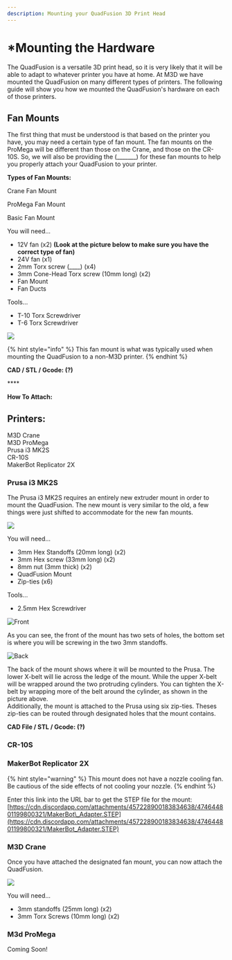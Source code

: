 ```yaml
---
description: Mounting your QuadFusion 3D Print Head
---
```


# \*Mounting the Hardware

The QuadFusion is a versatile 3D print head, so it is very likely that it will be able to adapt to whatever printer you have at home. At M3D we have mounted the QuadFusion on many different types of printers. The following guide will show you how we mounted the QuadFusion's hardware on each of those printers. 

## Fan Mounts

The first thing that must be understood is that based on the printer you have, you may need a certain type of fan mount. The fan mounts on the ProMega will be different than those on the Crane, and those on the CR-10S. So, we will also be providing the \(\_\_\_\_\_\_\_\) for these fan mounts to help you properly attach your QuadFusion to your printer.

**Types of Fan Mounts:**

Crane Fan Mount



ProMega Fan Mount



Basic Fan Mount

You will need...  
- 12V fan \(x2\) **\(Look at the picture below to make sure you have the correct type of fan\)**  
- 24V fan \(x1\)  
- 2mm Torx screw \(\_\_\_\_\) \(x4\)  
- 3mm Cone-Head Torx screw \(10mm long\) \(x2\)  
- Fan Mount  
- Fan Ducts 

Tools...  
- T-10 Torx Screwdriver  
- T-6 Torx Screwdriver

![](../.gitbook/assets/image%20%2832%29.png)

{% hint style="info" %}
This fan mount is what was typically used when mounting the QuadFusion to a non-M3D printer. 
{% endhint %}

**CAD / STL / Gcode: \(?\)**

\*\*\*\*

**How To Attach:**

## Printers:

M3D Crane  
M3D ProMega  
Prusa i3 MK2S  
CR-10S  
MakerBot Replicator 2X



### Prusa i3 MK2S

The Prusa i3 MK2S requires an entirely new extruder mount in order to mount the QuadFusion. The new mount is very similar to the old, a few things were just shifted to accommodate for the new fan mounts.

![](../.gitbook/assets/img_1390.jpg)

You will need...  
- 3mm Hex Standoffs \(20mm long\) \(x2\)  
- 3mm Hex screw \(33mm long\) \(x2\)  
- 8mm nut \(3mm thick\) \(x2\)  
- QuadFusion Mount  
- Zip-ties \(x6\)

Tools...  
- 2.5mm Hex Screwdriver

![Front](../.gitbook/assets/image%20%2849%29.png)

As you can see, the front of the mount has two sets of holes, the bottom set is where you will be screwing in the two 3mm standoffs.

![Back](../.gitbook/assets/image%20%2819%29.png)

The back of the mount shows where it will be mounted to the Prusa. The lower X-belt will lie across the ledge of the mount. While the upper X-belt will be wrapped around the two protruding cylinders. You can tighten the X-belt by wrapping more of the belt around the cylinder, as shown in the picture above.   
Additionally, the mount is attached to the Prusa using six zip-ties. Theses zip-ties can be routed through designated holes that the mount contains. 

**CAD File / STL / Gcode: \(?\)**



### CR-10S













### MakerBot Replicator 2X

{% hint style="warning" %}
This mount does not have a nozzle cooling fan. Be cautious of the side effects of not cooling your nozzle.
{% endhint %}







Enter this link into the URL bar to get the STEP file for the mount:  
[https://cdn.discordapp.com/attachments/457228900183834638/474644801199800321/MakerBot\_Adapter.STEP](https://cdn.discordapp.com/attachments/457228900183834638/474644801199800321/MakerBot_Adapter.STEP) 



### M3D Crane

Once you have attached the designated fan mount, you can now attach the QuadFusion. 

![](../.gitbook/assets/image%20%2842%29.png)

You will need...  
- 3mm standoffs \(25mm long\) \(x2\)  
- 3mm Torx Screws \(10mm long\) \(x2\)











### M3d ProMega

Coming Soon!


